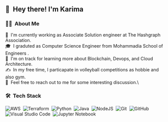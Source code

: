  ## 👋 &nbsp;Hey there! I'm Karima 

### ✌🏻 &nbsp;About Me
📍 &nbsp;I'm currently working as Associate Solution engineer at The Hashgraph Association.\
🎓 &nbsp;I graduted as Computer Science Engineer from Mohammadia School of Engineers .\
🌱 &nbsp;I'm on track for learning more about Blockchain, Devops, and Cloud Architecture.\
✍️ &nbsp;In my free time, I particapate in volleyball competitions as hobbie and also gym.\
💬 &nbsp;Feel free to reach out to me for some interesting discussion.\

### 🛠 &nbsp;Tech Stack
![AWS](https://img.shields.io/badge/AWS-%23FF9900.svg?style=flat&logo=amazon-aws&logoColor=white)&nbsp;
![Terraform](https://img.shields.io/badge/terraform-%235835CC.svg?style=flat&logo=terraform&logoColor=white)&nbsp;
![Python](https://img.shields.io/badge/python-3670A0?style=flat=python&logo=python&logoColor=ffdd54)&nbsp;
![Java](https://img.shields.io/badge/java-%23ED8B00.svg?style=flat&logo=openjdk&logoColor=white)&nbsp;
![NodeJS](https://img.shields.io/badge/node.js-6DA55F?style=flat&logo=node.js&logoColor=white)&nbsp;
![Git](https://img.shields.io/badge/git-%23F05033.svg?style=flat&logo=git&logoColor=white)&nbsp;
![GitHub](https://img.shields.io/badge/github-%23121011.svg?style=flat&logo=github&logoColor=white)&nbsp;
![Visual Studio Code](https://img.shields.io/badge/-Visual%20Studio%20Code-05122A?style=flat&logo=visual-studio-code&logoColor=007ACC)&nbsp;
![Jupyter Notebook](https://img.shields.io/badge/jupyter-%23FA0F00.svg?style=flat&logo=jupyter&logoColor=white)&nbsp;

